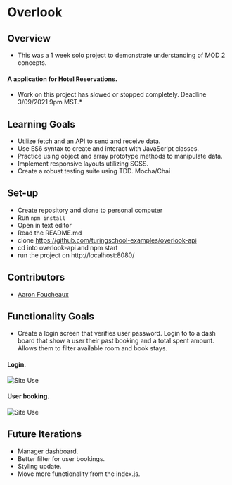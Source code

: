 # Overlook

## Overview

  * This was a 1 week solo project to demonstrate understanding of MOD 2 concepts.  

#### A application for Hotel Reservations.

  * Work on this project has slowed or stopped completely. Deadline 3/09/2021 9pm MST.*

## Learning Goals

  * Utilize fetch and an API to send and receive data.
  * Use ES6 syntax to create and interact with JavaScript classes.
  * Practice using object and array prototype methods to manipulate data.
  * Implement responsive layouts utilizing SCSS.  
  * Create a robust testing suite using TDD. Mocha/Chai

## Set-up
  * Create repository and clone to personal computer
  * Run ```npm install```
  * Open in text editor
  * Read the README.md
  * clone https://github.com/turingschool-examples/overlook-api
  * cd into overlook-api and npm start
  * run the project on http://localhost:8080/

## Contributors

  * [Aaron Foucheaux](https://github.com/Afoucheaux)

## Functionality Goals

* Create a login screen that verifies user password. Login to to a dash board that show a user their past booking and a total spent amount.
Allows them to filter available room and book stays.

#### Login.
![Site Use](https://media.giphy.com/media/2F4oUAYpBc0eFTr93x/giphy.gif)


#### User booking.
![Site Use](https://media.giphy.com/media/3HOzvJBrPv1cTxLfKm/giphy.gif)


## Future Iterations

 * Manager dashboard.
 * Better filter for user bookings.
 * Styling update.
 * Move more functionality from the index.js.

 
